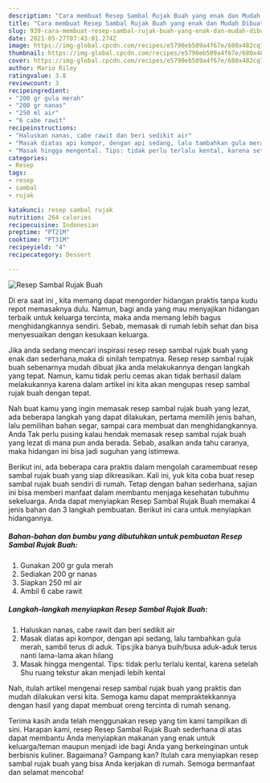 ```yaml
---
description: "Cara membuat Resep Sambal Rujak Buah yang enak dan Mudah Dibuat"
title: "Cara membuat Resep Sambal Rujak Buah yang enak dan Mudah Dibuat"
slug: 939-cara-membuat-resep-sambal-rujak-buah-yang-enak-dan-mudah-dibuat
date: 2021-05-27T07:43:01.274Z
image: https://img-global.cpcdn.com/recipes/e5790eb509a4f67e/680x482cq70/resep-sambal-rujak-buah-foto-resep-utama.jpg
thumbnail: https://img-global.cpcdn.com/recipes/e5790eb509a4f67e/680x482cq70/resep-sambal-rujak-buah-foto-resep-utama.jpg
cover: https://img-global.cpcdn.com/recipes/e5790eb509a4f67e/680x482cq70/resep-sambal-rujak-buah-foto-resep-utama.jpg
author: Mario Riley
ratingvalue: 3.8
reviewcount: 3
recipeingredient:
- "200 gr gula merah"
- "200 gr nanas"
- "250 ml air"
- "6 cabe rawit"
recipeinstructions:
- "Haluskan nanas, cabe rawit dan beri sedikit air"
- "Masak diatas api kompor, dengan api sedang, lalu tambahkan gula merah, sambil terus di aduk. Tips:jika banya buih/busa aduk-aduk terus nanti lama-lama akan hilang"
- "Masak hingga mengental. Tips: tidak perlu terlalu kental, karena setelah Shu ruang tekstur akan menjadi lebih kental"
categories:
- Resep
tags:
- resep
- sambal
- rujak

katakunci: resep sambal rujak 
nutrition: 264 calories
recipecuisine: Indonesian
preptime: "PT21M"
cooktime: "PT31M"
recipeyield: "4"
recipecategory: Dessert

---
```



![Resep Sambal Rujak Buah](https://img-global.cpcdn.com/recipes/e5790eb509a4f67e/680x482cq70/resep-sambal-rujak-buah-foto-resep-utama.jpg)

Di era  saat ini , kita memang dapat mengorder hidangan praktis tanpa kudu repot memasaknya dulu. Namun, bagi anda yang mau menyajikan hidangan terbaik untuk keluarga tercinta, maka anda memang lebih bagus menghidangkannya sendiri. Sebab, memasak di rumah lebih sehat dan bisa menyesuaikan dengan kesukaan keluarga.

Jika anda sedang mencari inspirasi resep resep sambal rujak buah yang enak dan sederhana,maka di sinilah tempatnya. Resep resep sambal rujak buah  sebenarnya mudah dibuat jika anda melakukannya dengan langkah yang tepat. Namun, kamu tidak perlu cemas akan tidak berhasil dalam melakukannya 
karena dalam artikel ini kita akan mengupas resep sambal rujak buah dengan tepat.  



Nah buat kamu yang ingin memasak resep sambal rujak buah yang lezat, ada beberapa langkah yang dapat dilakukan, pertama memilih jenis bahan, lalu pemilihan bahan segar, sampai cara membuat dan menghidangkannya. Anda Tak perlu pusing kalau hendak memasak resep sambal rujak buah yang lezat di mana pun anda berada. Sebab, asalkan anda  tahu caranya, maka hidangan ini bisa jadi suguhan yang istimewa.

Berikut ini, ada beberapa cara praktis  dalam mengolah caramembuat resep sambal rujak buah yang siap dikreasikan. Kali ini, yuk kita coba buat resep sambal rujak buah sendiri di rumah. Tetap dengan bahan sederhana, sajian ini bisa memberi manfaat dalam membantu menjaga kesehatan tubuhmu sekeluarga. Anda dapat menyiapkan Resep Sambal Rujak Buah memakai 4 jenis bahan dan 3 langkah pembuatan. Berikut ini cara untuk menyiapkan hidangannya.

<!--inarticleads1-->

##### Bahan-bahan dan bumbu yang dibutuhkan untuk pembuatan Resep Sambal Rujak Buah:

1. Gunakan 200 gr gula merah
1. Sediakan 200 gr nanas
1. Siapkan 250 ml air
1. Ambil 6 cabe rawit




<!--inarticleads2-->

##### Langkah-langkah menyiapkan Resep Sambal Rujak Buah:

1. Haluskan nanas, cabe rawit dan beri sedikit air
1. Masak diatas api kompor, dengan api sedang, lalu tambahkan gula merah, sambil terus di aduk. Tips:jika banya buih/busa aduk-aduk terus nanti lama-lama akan hilang
1. Masak hingga mengental. Tips: tidak perlu terlalu kental, karena setelah Shu ruang tekstur akan menjadi lebih kental




Nah, itulah artikel mengenai  resep sambal rujak buah  yang praktis dan mudah dilakukan versi kita. Semoga kamu dapat mempraktekkannya dengan hasil yang dapat membuat oreng tercinta di rumah senang. 

Terima kasih anda telah menggunakan resep yang tim kami tampilkan di sini. Harapan kami, resep  Resep Sambal Rujak Buah sederhana di atas dapat membantu Anda menyiapkan makanan yang enak untuk keluarga/teman maupun menjadi ide bagi Anda yang berkeinginan untuk berbisnis kuliner. Bagaimana? Gampang kan? Itulah cara menyiapkan resep sambal rujak buah yang bisa Anda kerjakan di rumah. Semoga bermanfaat dan selamat mencoba!

